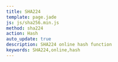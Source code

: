 ```yaml
---
title: SHA224
template: page.jade
js: js/sha256.min.js
method: sha224
action: Hash
auto_update: true
description: SHA224 online hash function
keywords: SHA224,online,hash
---
```

